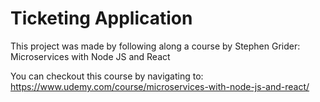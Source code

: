 # Ticketing Application
This project was made by following along a course by Stephen Grider: Microservices with Node JS and React

You can checkout this course by navigating to: https://www.udemy.com/course/microservices-with-node-js-and-react/
